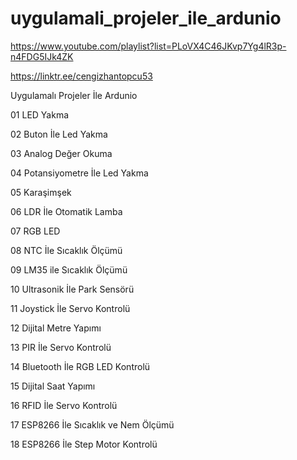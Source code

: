 # uygulamali_projeler_ile_ardunio

https://www.youtube.com/playlist?list=PLoVX4C46JKvp7Yg4lR3p-n4FDG5IJk4ZK

https://linktr.ee/cengizhantopcu53


Uygulamalı Projeler İle Ardunio

01 LED Yakma 

02 Buton İle Led Yakma 

03 Analog Değer Okuma

04 Potansiyometre İle Led Yakma

05 Karaşimşek

06 LDR İle Otomatik Lamba 

07 RGB LED

08 NTC İle Sıcaklık Ölçümü

09 LM35 ile Sıcaklık Ölçümü

10 Ultrasonik İle Park Sensörü

11 Joystick İle Servo Kontrolü

12 Dijital Metre Yapımı

13 PIR İle Servo Kontrolü

14 Bluetooth İle RGB LED Kontrolü

15 Dijital Saat Yapımı

16 RFID İle Servo Kontrolü

17 ESP8266 İle Sıcaklık ve Nem Ölçümü

18 ESP8266 İle Step Motor Kontrolü

 
